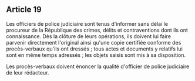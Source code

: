 Article 19
----
Les officiers de police judiciaire sont tenus d'informer sans délai le procureur
de la République des crimes, délits et contraventions dont ils ont connaissance.
Dès la clôture de leurs opérations, ils doivent lui faire parvenir directement
l'original ainsi qu'une copie certifiée conforme des procès-verbaux qu'ils ont
dressés ; tous actes et documents y relatifs lui sont en même temps adressés ;
les objets saisis sont mis à sa disposition.

Les procès-verbaux doivent énoncer la qualité d'officier de police judiciaire de
leur rédacteur.
